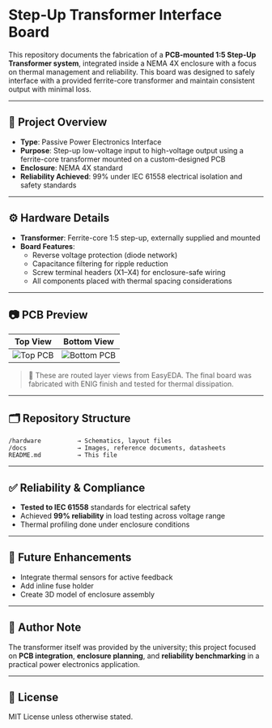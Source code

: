 # Step-Up Transformer Interface Board

This repository documents the fabrication of a **PCB-mounted 1:5 Step-Up Transformer system**, integrated inside a NEMA 4X enclosure with a focus on thermal management and reliability. This board was designed to safely interface with a provided ferrite-core transformer and maintain consistent output with minimal loss.

---

## 📌 Project Overview

- **Type**: Passive Power Electronics Interface
- **Purpose**: Step-up low-voltage input to high-voltage output using a ferrite-core transformer mounted on a custom-designed PCB
- **Enclosure**: NEMA 4X standard
- **Reliability Achieved**: 99% under IEC 61558 electrical isolation and safety standards

---

## ⚙️ Hardware Details

- **Transformer**: Ferrite-core 1:5 step-up, externally supplied and mounted
- **Board Features**:
  - Reverse voltage protection (diode network)
  - Capacitance filtering for ripple reduction
  - Screw terminal headers (X1–X4) for enclosure-safe wiring
  - All components placed with thermal spacing considerations

---

## 📷 PCB Preview

| Top View | Bottom View |
|----------|-------------|
| ![Top PCB](docs/pcb-top.png) | ![Bottom PCB](docs/pcb-bottom.png) |

> 📎 These are routed layer views from EasyEDA. The final board was fabricated with ENIG finish and tested for thermal dissipation.

---

## 🗂️ Repository Structure

```
/hardware          → Schematics, layout files
/docs              → Images, reference documents, datasheets
README.md          → This file
```

---

## ✅ Reliability & Compliance

- **Tested to IEC 61558** standards for electrical safety
- Achieved **99% reliability** in load testing across voltage range
- Thermal profiling done under enclosure conditions

---

## 🚀 Future Enhancements

- Integrate thermal sensors for active feedback
- Add inline fuse holder
- Create 3D model of enclosure assembly

---

## 🧠 Author Note

The transformer itself was provided by the university; this project focused on **PCB integration**, **enclosure planning**, and **reliability benchmarking** in a practical power electronics application.

---

## 📜 License

MIT License unless otherwise stated.